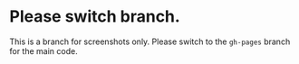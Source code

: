 # Please switch branch.
This is a branch for screenshots only. Please switch to the `gh-pages` branch for the main code.
